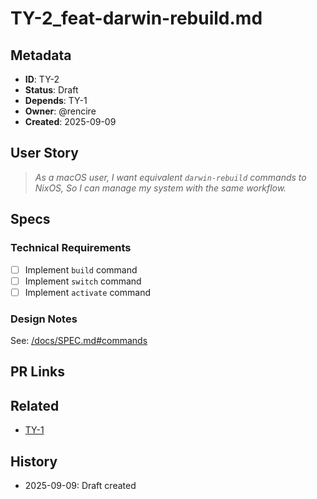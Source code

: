 # TY-2_feat-darwin-rebuild.md
## Metadata
- **ID**: TY-2
- **Status**: Draft
- **Depends**: TY-1
- **Owner**: @rencire
- **Created**: 2025-09-09

## User Story
> *As a macOS user,
> I want equivalent `darwin-rebuild` commands to NixOS,
> So I can manage my system with the same workflow.*

## Specs
### Technical Requirements
- [ ] Implement `build` command
- [ ] Implement `switch` command
- [ ] Implement `activate` command

### Design Notes
See: [/docs/SPEC.md#commands](/docs/SPEC.md#commands)

## PR Links

## Related
- [TY-1](/docs/features/TY-1_feat-nixos-rebuild.md)

## History
- 2025-09-09: Draft created
